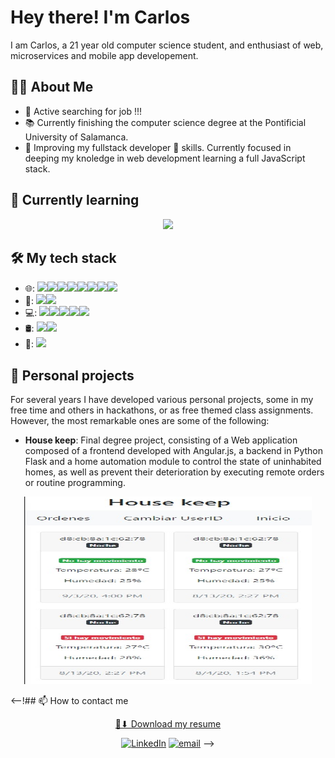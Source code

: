 # Hey there! I'm Carlos

I am Carlos, a 21 year old computer science student, and enthusiast of web, microservices and mobile app developement.

## 👨‍🎓 About Me
- 💼 Active searching for job !!!
- 📚 Currently finishing the computer science degree at the Pontificial University of Salamanca.
- 🌱 Improving my fullstack developer 🚀 skills. Currently focused in deeping my knoledge in web development learning a full JavaScript stack.

## 🌱  Currently learning
<p align="center">
<img src="https://img.shields.io/badge/node.js%20-%2343853D.svg?&style=for-the-badge&logo=node.js&logoColor=white" />
</p>

## 🛠 My tech stack
- 🌐: <img src="https://img.shields.io/badge/html5%20-%23E34F26.svg?&style=for-the-badge&logo=html5&logoColor=white" /><img src="https://img.shields.io/badge/css3%20-%231572B6.svg?&style=for-the-badge&logo=css3&logoColor=white"/><img src="https://img.shields.io/badge/bootstrap%20-%23563D7C.svg?&style=for-the-badge&logo=bootstrap&logoColor=white"/><img src="https://img.shields.io/badge/php-%23777BB4.svg?&style=for-the-badge&logo=php&logoColor=white"/><img src="https://img.shields.io/badge/Symphony-%230098FF.svg?&style=for-the-badge&logo=Symphony&logoColor=white"><img src="https://img.shields.io/badge/typescript%20-%23007ACC.svg?&style=for-the-badge&logo=typescript&logoColor=white" /><img src="https://img.shields.io/badge/javascript%20-%23323330.svg?&style=for-the-badge&logo=javascript&logoColor=%23F7DF1E" /><img src="https://img.shields.io/badge/angular.js%20-%23E23237.svg?&style=for-the-badge&logo=angularjs&logoColor=white"/>
- 📱: <img src="https://img.shields.io/badge/Android-%233DDC84.svg?&style=for-the-badge&logo=Android&logoColor=white" /><img src="https://img.shields.io/badge/Swift-%23FA7343.svg?&style=for-the-badge&logo=Swift&logoColor=white" />
- 💻: <img src="https://img.shields.io/badge/c%23%20-%23239120.svg?&style=for-the-badge&logo=c-sharp&logoColor=white" /><img src="https://img.shields.io/badge/java-%23ED8B00.svg?&style=for-the-badge&logo=java&logoColor=white" /><img src="https://img.shields.io/badge/c++%20-%2300599C.svg?&style=for-the-badge&logo=c%2B%2B&logoColor=white" /><img src="https://img.shields.io/badge/Arduino-%2300979D.svg?&style=for-the-badge&logo=Arduino&logoColor=white" /><img src="https://img.shields.io/badge/python%20-%2314354C.svg?&style=for-the-badge&logo=python&logoColor=white" />
- 🛢: <img src="https://img.shields.io/badge/MongoDB-%234ea94b.svg?&style=for-the-badge&logo=mongodb&logoColor=white" /><img src="https://img.shields.io/badge/mysql-%2300f.svg?&style=for-the-badge&logo=mysql&logoColor=white" />
- 🔧: <img src="https://img.shields.io/badge/Git-%23F05032.svg?&style=for-the-badge&logo=Git&logoColor=white" /> 

## 🎯 Personal projects
For several years I have developed various personal projects, some in my free time and others in hackathons, or as free themed class assignments. However, the most remarkable ones are some of the following:


- **House keep**: 
Final degree project, consisting of a Web application composed of a frontend developed with Angular.js, a backend in Python Flask and a home automation module to control the state of uninhabited homes, as well as prevent their deterioration by executing remote orders or routine programming.
<p align="center">
  <img width="460" height="300" src="https://github.com/carloshdezbueno/carloshdezbueno/blob/master/imagenTFG.jpg">
</p>


<--!## 📫 How to contact me
<p align="center">
 <a href="https://github.com/GtrB0SS/GtrB0SS/raw/master/resume.pdf"> 📄⬇ Download my resume  </a>
 </p>
<p align="center">
<a href="https://www.linkedin.com/in/albertogarc/"><img alt="LinkedIn" src="https://img.shields.io/badge/linkedin-%230077B5.svg?&style=for-the-badge&logo=linkedin&logoColor=white"></a>
<a href="mailto:albertogarciacampo@gmail.com"><img alt="email" src="https://img.shields.io/badge/gmail-%23D14836.svg?&style=for-the-badge&logo=gmail&logoColor=white"></a>
-->
